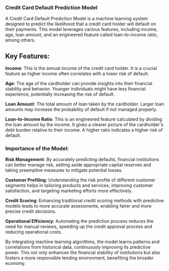 ### Credit Card Default Prediction Model

A Credit Card Default Prediction Model is a machine learning system designed to predict the likelihood that a credit card holder will default on their payments. This model leverages various features, including income, age, loan amount, and an engineered feature called loan-to-income ratio, among others.

## Key Features:

**Income**: This is the annual income of the credit card holder. It is a crucial feature as higher income often correlates with a lower risk of default.

**Age**: The age of the cardholder can provide insights into their financial stability and behavior. Younger individuals might have less financial experience, potentially increasing the risk of default. 

**Loan Amount**: The total amount of loan taken by the cardholder. Larger loan amounts may increase the probability of default if not managed properly. 

**Loan-to-Income Ratio**: This is an engineered feature calculated by dividing the loan amount by the income. It gives a clearer picture of the cardholder's debt burden relative to their income. A higher ratio indicates a higher risk of default.

### Importance of the Model:

**Risk Management**: By accurately predicting defaults, financial institutions can better manage risk, setting aside appropriate capital reserves and taking preemptive measures to mitigate potential losses.

**Customer Profiling**: Understanding the risk profile of different customer segments helps in tailoring products and services, improving customer satisfaction, and targeting marketing efforts more effectively.

**Credit Scoring**: Enhancing traditional credit scoring methods with predictive models leads to more accurate assessments, enabling fairer and more precise credit decisions.

**Operational Efficiency**: Automating the prediction process reduces the need for manual reviews, speeding up the credit approval process and reducing operational costs.

By integrating machine learning algorithms, the model learns patterns and correlations from historical data, continuously improving its predictive power. This not only enhances the financial stability of institutions but also fosters a more responsible lending environment, benefiting the broader economy.
